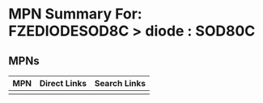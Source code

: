 



# MPN Summary For: FZEDIODESOD8C > diode : SOD80C

## MPNs
  

|MPN|Direct Links|Search Links|
| :--- | :--- | :--- |
||||
